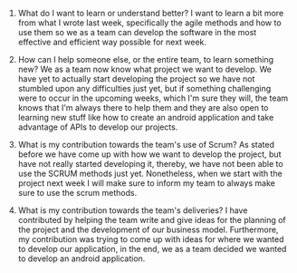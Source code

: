 1. What do I want to learn or understand better?
I want to learn a bit more from what I wrote last week, specifically the agile methods and how to use them so we as a team can develop the software in the most effective and efficient way possible for next week. 

2. How can I help someone else, or the entire team, to learn something new?
We as a team now know what project we want to develop. We have yet to actually start developing the project so we have not stumbled upon any difficulties just yet, but if something challenging were to occur in the upcoming weeks, which I'm sure they will, the team knows that I'm always there to help them and they are also open to learning new stuff like how to create an android application and take advantage of APIs to develop our projects.

3. What is my contribution towards the team's use of Scrum?
As stated before we have come up with how we want to develop the project, but have not really started developing it, thereby, we have not been able to use the SCRUM methods just yet. Nonetheless, when we start with the project next week I will make sure to inform my team to always make sure to use the scrum methods.

4. What is my contribution towards the team's deliveries?
I have contributed by helping the team write and give ideas for the planning of the project and the development of our business model. Furthermore, my contribution was trying to come up with ideas for where we wanted to develop our application, in the end, we as a team decided we wanted to develop an android application.
